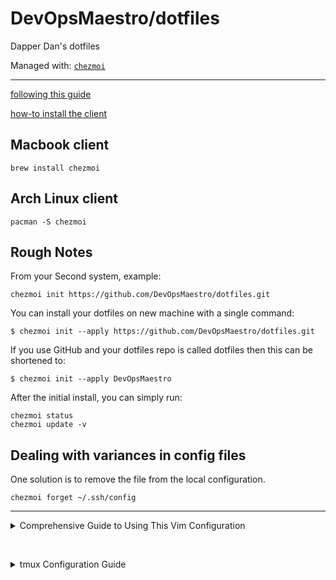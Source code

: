 # DevOpsMaestro/dotfiles

Dapper Dan's dotfiles

Managed with: [`chezmoi`](https://github.com/twpayne/chezmoi)

-----

[following this guide](https://www.chezmoi.io/quick-start/#set-up-a-new-machine-with-a-single-command)

[how-to install the client](https://www.chezmoi.io/install/)

## Macbook client

```shell
brew install chezmoi
```

## Arch Linux client

```shell
pacman -S chezmoi
```

## Rough Notes

From your Second system, example:

```shell
chezmoi init https://github.com/DevOpsMaestro/dotfiles.git
```

You can install your dotfiles on new machine with a single command:

```shell
$ chezmoi init --apply https://github.com/DevOpsMaestro/dotfiles.git
```

If you use GitHub and your dotfiles repo is called dotfiles then this can be shortened to:

```shell
$ chezmoi init --apply DevOpsMaestro
```

After the initial install, you can simply run:

```shell
chezmoi status
chezmoi update -v
```

## Dealing with variances in config files

One solution is to remove the file from the local configuration. 

```shell
chezmoi forget ~/.ssh/config
```

---

<details>
  <summary>Comprehensive Guide to Using This Vim Configuration</summary>

  &nbsp;
  &nbsp;

This guide will walk you through how to use the provided Vim configuration, explaining what it does, how to get started, and how to take advantage of its features-even if you’ve never used it before.

---

### **1. First-Time Setup**

**a. Automatic Plugin Manager Installation**
- The configuration checks if [vim-plug](https://github.com/junegunn/vim-plug) (the plugin manager) is installed. If not, it downloads it automatically, so you don’t need to do anything manually here[2].
- When you first open Vim with this configuration, vim-plug will be installed if necessary.

**b. Installing Plugins**
- On your first launch, plugins may not be installed yet. The configuration will try to install missing plugins automatically.
- If you ever need to install plugins manually, run:
  ```
  :PlugInstall
  ```
- To update plugins later:
  ```
  :PlugUpdate
  ```
- To remove unused plugins:
  ```
  :PlugClean
  ```
- To see plugin changes:
  ```
  :PlugDiff
  ```

---

### **2. Key Plugins and Their Usage**

**a. Color Scheme: Catppuccin**
- The color scheme is set to “catppuccin_macchiato.” It will be applied automatically.
- If you want to change the theme, edit the relevant lines in the config.

**b. NERDTree (File Explorer)**
- Toggle NERDTree sidebar:  
  - `Ctrl+n`: Open NERDTree  
  - `Ctrl+t`: Toggle NERDTree  
  - `n` (usually `\n`): Focus NERDTree  
- NERDTree lets you browse, create, move, and delete files and folders quickly[4].
- Useful for visualizing your project structure.

**c. ALE (Asynchronous Lint Engine)**
- Provides real-time code linting and fixing for many languages[3].
- Errors and warnings show up as you type.
- To manually fix code in the current file:
  ```
  :ALEFix
  ```
- ALE is configured to lint and fix Python, YAML, Dockerfile, JSON, Terraform, and more.

**d. Airline**
- Provides a nice status/tab bar at the bottom of Vim.
- Shows file info, mode, and integrates with ALE to display linting status.

**e. Other Plugins**
- `auto-pairs`: Auto-closes brackets, quotes, etc.
- `goyo.vim`: Distraction-free writing mode (`:Goyo` command).

---

### **3. Key Mappings and Shortcuts**

**a. Window and Tab Navigation**
- Move between panes:  
  - `Ctrl+h`: Left  
  - `Ctrl+j`: Down  
  - `Ctrl+k`: Up  
  - `Ctrl+l`: Right
- Tabs:  
  - `F5`: Open new tab  
  - `F6`: Next tab  
  - `F7`: Previous tab  
  - `F8`: Open file under cursor in new tab

**b. Session Management**
- Save session:  
  - `ss` (usually `\ss`): Save current session  
- Restore session:  
  - `sr` (usually `\sr`): Reload last session

**c. Line Wrapping**
- Toggle line wrap:  
  - `F12`

---

### **4. Editing and Appearance**

- Line numbers are enabled.
- The 80th column is highlighted for code style.
- Syntax highlighting and true color support are enabled.
- Cursor line and column are highlighted for visibility.
- Search is enhanced:  
  - Case-insensitive by default, but case-sensitive if you use uppercase letters in your search.
  - Search results are highlighted as you type.

---

### **5. Indentation and Formatting**

- Tabs are set to 2 spaces (expandtab, shiftwidth=2, softtabstop=2).
- Auto-indentation is on.
- ALE will try to fix code formatting on save for supported languages.

---

### **6. Miscellaneous Features**

- Uses the system clipboard for copy/paste.
- Keeps 50 lines of command history.
- Enables wildmenu for better command-line completion.
- Disables line wrapping by default (toggle with `F12`).

---

### **7. Reloading the Configuration**

- When you save your `.vimrc`, it will automatically reload, so changes take effect immediately.

---

## **How to Get Started**

1. **Copy the configuration into your `~/.vimrc` file.**
2. **Open Vim.**  
   - The config will install vim-plug if needed and prompt to install plugins.
3. **Wait for plugin installation to finish.**
4. **Start editing!**  
   - Use the shortcuts above for navigation, session management, and file exploration.
5. **Explore Plugins:**  
   - Try toggling NERDTree (`Ctrl+t`), test ALE linting by opening a Python file, and open multiple tabs and splits.

---

## **Tips for New Users**

- If you’re new to Vim, learn basic commands first (`i` to insert, `:w` to save, `:q` to quit, `:wq` to save and quit)[1][6][7].
- Use the mappings and plugins to boost productivity, but don’t hesitate to look up Vim basics as needed.
- For more details on vim-plug, see its [usage guide][2].

---

**Summary:**  
This configuration turns Vim into a powerful, modern code editor with real-time linting, file navigation, session management, and a beautiful UI. Use the provided shortcuts and plugins to streamline your workflow, and don’t be afraid to experiment or customize further as you become more comfortable with Vim.

Citations:

[1] https://www.freecodecamp.org/news/vimrc-configuration-guide-customize-your-vim-editor/

[2] https://github.com/junegunn/vim-plug

[3] https://github.com/dmerejkowsky/vim-ale

[4] https://nickjanetakis.com/blog/i-use-nerdtree-in-vim-but-it-is-usually-not-for-opening-files

[5] https://dev.to/ethand91/my-basic-vim-setup-5hdf

[6] https://dev.to/aviavinav/vim-a-beginners-guide-from-a-beginner-b11

[7] https://www.jakewiesler.com/blog/getting-started-with-vim

[8] https://github.com/xolox/vim-session

[9] https://learnvimscriptthehardway.stevelosh.com/chapters/03.html

[10] https://hamvocke.com/blog/ansi-vim-color-scheme/

[11] https://www.tutorialspoint.com/vim/vim_navigating.htm

[12] https://askubuntu.com/questions/264258/changing-vim-editor-settings

[13] https://www.linode.com/docs/guides/writing-a-vim-plugin/

[14] https://dmerej.info/blog/post/lets-have-a-pint-of-vim-ale/

[15] https://github.com/preservim/nerdtree

[16] https://www.vim.org/scripts/script.php?script_id=2010

[17] https://vim.fandom.com/wiki/Mapping_keys_in_Vim_-_Tutorial_(Part_1)

[18] https://www.linode.com/docs/guides/vim-color-schemes/

[19] https://www.linuxfoundation.org/blog/blog/classic-sysadmin-vim-101-a-beginners-guide-to-vim

[20] https://www.reddit.com/r/vim/comments/viunvt/setting_up_good_vim_workflow_as_a_beginner/

</details>

  &nbsp;
  &nbsp;

<details>
  <summary>tmux Configuration Guide</summary>

  &nbsp;
  &nbsp;

This guide explains key features and commands for the [DevOpsMaestro tmux configuration](https://github.com/DevOpsMaestro/dotfiles/blob/main/dot_tmux.conf.tmpl), which uses **`Ctrl+Space`** as the prefix key. The configuration emphasizes efficiency, Vi-style navigation, and plugin integration[1][2].

---

### **Essential Key Bindings**  

**Prefix Key**  
- Default prefix: **`Ctrl+Space`**  

---

### **Session Management**  
- **Create new session**: `tmux new -s `  
- **Detach from session**: `Prefix + d`  
- **List sessions**: `tmux ls`  
- **Attach to session**: `tmux attach -t `  
- **Kill session**: `Prefix + x` (confirm with `y`)[1]  

---

### **Window Management**  
- **New window**: `Prefix + w`  
- **Next window**: `Prefix + n`  
- **Previous window**: `Prefix + p`  
- **Rename window**: `Prefix + ,`  
- **Close window**: `Prefix + &`  

---

### **Pane Management**  
- **Split vertically**: `Prefix + v`  
- **Split horizontally**: `Prefix + h`  
- **Switch panes**:  
  - `Prefix + Arrow Keys` (direction-based)  
  - `Prefix + o` (cycle order)  
- **Resize panes**: `Prefix + Ctrl + Arrow Keys`  
- **Kill pane**: `Prefix + x`  

---

### **Vi-Style Copy Mode**  
- **Enter copy mode**: `Prefix + [`  
- **Start selection**: `v` (Vi mode)  
- **Copy selection**: `y`  
- **Paste buffer**: `Prefix + ]`  
- **Quick copy to system clipboard**: `Ctrl+Shift+c`[2]  

---

### **Plugin Shortcuts**  
- **tmux-resurrect** (session backup):  
  - Save session: `Prefix + Ctrl+s`  
  - Restore session: `Prefix + Ctrl+r`  
- **vim-tmux-navigator** (seamless Vim/tmux navigation):  
  - Use `Ctrl+h/j/k/l` to move between Vim splits and tmux panes[2].  

---

### **Configuration & Debugging**  
- **Reload config**: `Prefix + r` (displays "Reloaded!" confirmation)  
- **List all bindings**: `Prefix + ?`  
- **Open notes file**: `Ctrl+Alt+n` (opens in split pane with `lvim`)[2]  

---

### **Advanced Features**  
- **Synchronize panes**:  
  - Enable: `Prefix + :setw synchronize-panes on`  
  - Disable: `Prefix + :setw synchronize-panes off`  
- **256-color support**: Preconfigured for terminal and Neovim compatibility[2].  

---

**Pro Tips**  
- All new splits/windows inherit the current working directory.  
- Use `Prefix + Ctrl+c`/`Ctrl+v` for cross-terminal clipboard integration[2].  
- Customize further by editing `~/.tmux.conf`.  

For the latest updates, refer to the [official cheatsheet](https://github.com/DevOpsMaestro/dotfiles/blob/main/cheatsheet_tmux.md)[1].

Citations:
[1] https://github.com/DevOpsMaestro/dotfiles/blob/main/cheatsheet_tmux.md
[2] https://github.com/akitaonrails/dotfiles/blob/main/dot_tmux.conf.tmpl
[3] https://github.com/NotHarshhaa/devops-cheatsheet/blob/master/Version-Control/GitLab.md
[4] https://github.com/signalpillar/dotfiles/blob/master/dot_tmux.conf.tmpl
[5] https://gerrit.avm99963.com/plugins/gitiles/dotfiles-external/+/b5fe60fafb87dbe165bf7f1d8655a25ccc7329db/dot_tmux.conf.tmpl

---

</details>

  &nbsp;
  &nbsp;


